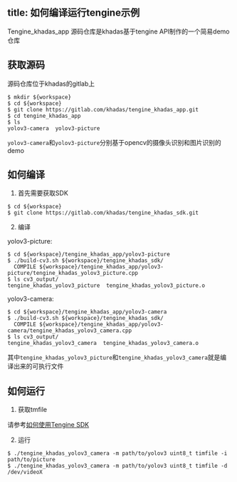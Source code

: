 title: 如何编译运行tengine示例
---

Tengine_khadas_app 源码仓库是khadas基于tengine API制作的一个简易demo仓库

## 获取源码

源码仓库位于khadas的gitlab上

```shell
$ mkdir ${workspace}
$ cd ${workspace}
$ git clone https://gitlab.com/khadas/tengine_khadas_app.git
$ cd tengine_khadas_app
$ ls
yolov3-camera  yolov3-picture
```

`yolov3-camera`和`yolov3-picture`分别基于opencv的摄像头识别和图片识别的demo

## 如何编译

1. 首先需要获取SDK

```shell
$ cd ${workspace}
$ git clone https://gitlab.com/khadas/tengine_khadas_sdk.git
```

2. 编译

yolov3-picture:

```shell
$ cd ${workspace}/tengine_khadas_app/yolov3-picture
$ ./build-cv3.sh ${workspace}/tengine_khadas_sdk/
  COMPILE ${workspace}/tengine_khadas_app/yolov3-picture/tengine_khadas_yolov3_picture.cpp
$ ls cv3_output/
tengine_khadas_yolov3_picture  tengine_khadas_yolov3_picture.o
```

yolov3-camera:

```shell
$ cd ${workspace}/tengine_khadas_app/yolov3-camera
$ ./build-cv3.sh ${workspace}/tengine_khadas_sdk/
  COMPILE ${workspace}/tengine_khadas_app/yolov3-camera/tengine_khadas_yolov3_camera.cpp
$ ls cv3_output/
tengine_khadas_yolov3_camera  tengine_khadas_yolov3_camera.o
```

其中`tengine_khadas_yolov3_picture`和`tengine_khadas_yolov3_camera`就是编译出来的可执行文件


## 如何运行


1. 获取tmfile

请参考[如何使用Tengine SDK](/android/zh-cn/vim3/HowToUseTengineSDK)


2. 运行

```shell
$ ./tengine_khadas_yolov3_camera -m path/to/yolov3 uint8_t timfile -i path/to/picture
$ ./tengine_khadas_yolov3_camera -m path/to/yolov3 uint8_t timfile -d /dev/videoX
```



















